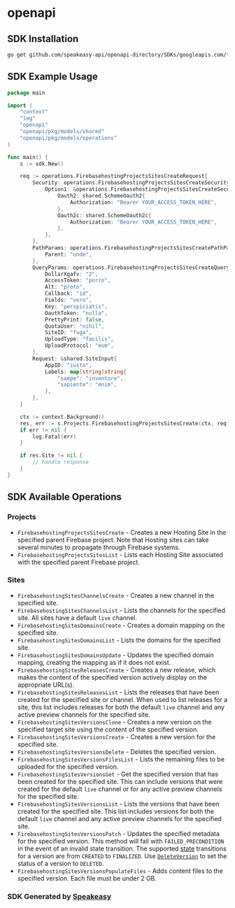 # openapi

<!-- Start SDK Installation -->
## SDK Installation

```bash
go get github.com/speakeasy-api/openapi-directory/SDKs/googleapis.com/firebasehosting/v1beta1/go
```
<!-- End SDK Installation -->

## SDK Example Usage
<!-- Start SDK Example Usage -->
```go
package main

import (
    "context"
    "log"
    "openapi"
    "openapi/pkg/models/shared"
    "openapi/pkg/models/operations"
)

func main() {
    s := sdk.New()

    req := operations.FirebasehostingProjectsSitesCreateRequest{
        Security: operations.FirebasehostingProjectsSitesCreateSecurity{
            Option1: &operations.FirebasehostingProjectsSitesCreateSecurityOption1{
                Oauth2: shared.SchemeOauth2{
                    Authorization: "Bearer YOUR_ACCESS_TOKEN_HERE",
                },
                Oauth2c: shared.SchemeOauth2c{
                    Authorization: "Bearer YOUR_ACCESS_TOKEN_HERE",
                },
            },
        },
        PathParams: operations.FirebasehostingProjectsSitesCreatePathParams{
            Parent: "unde",
        },
        QueryParams: operations.FirebasehostingProjectsSitesCreateQueryParams{
            DollarXgafv: "2",
            AccessToken: "porro",
            Alt: "proto",
            Callback: "id",
            Fields: "vero",
            Key: "perspiciatis",
            OauthToken: "nulla",
            PrettyPrint: false,
            QuotaUser: "nihil",
            SiteID: "fuga",
            UploadType: "facilis",
            UploadProtocol: "eum",
        },
        Request: &shared.SiteInput{
            AppID: "iusto",
            Labels: map[string]string{
                "saepe": "inventore",
                "sapiente": "enim",
            },
        },
    }

    ctx := context.Background()
    res, err := s.Projects.FirebasehostingProjectsSitesCreate(ctx, req)
    if err != nil {
        log.Fatal(err)
    }

    if res.Site != nil {
        // handle response
    }
}
```
<!-- End SDK Example Usage -->

<!-- Start SDK Available Operations -->
## SDK Available Operations


### Projects

* `FirebasehostingProjectsSitesCreate` - Creates a new Hosting Site in the specified parent Firebase project. Note that Hosting sites can take several minutes to propagate through Firebase systems.
* `FirebasehostingProjectsSitesList` - Lists each Hosting Site associated with the specified parent Firebase project.

### Sites

* `FirebasehostingSitesChannelsCreate` - Creates a new channel in the specified site.
* `FirebasehostingSitesChannelsList` - Lists the channels for the specified site. All sites have a default `live` channel.
* `FirebasehostingSitesDomainsCreate` - Creates a domain mapping on the specified site.
* `FirebasehostingSitesDomainsList` - Lists the domains for the specified site.
* `FirebasehostingSitesDomainsUpdate` - Updates the specified domain mapping, creating the mapping as if it does not exist.
* `FirebasehostingSitesReleasesCreate` - Creates a new release, which makes the content of the specified version actively display on the appropriate URL(s).
* `FirebasehostingSitesReleasesList` - Lists the releases that have been created for the specified site or channel. When used to list releases for a site, this list includes releases for both the default `live` channel and any active preview channels for the specified site.
* `FirebasehostingSitesVersionsClone` - Creates a new version on the specified target site using the content of the specified version.
* `FirebasehostingSitesVersionsCreate` - Creates a new version for the specified site.
* `FirebasehostingSitesVersionsDelete` - Deletes the specified version.
* `FirebasehostingSitesVersionsFilesList` - Lists the remaining files to be uploaded for the specified version.
* `FirebasehostingSitesVersionsGet` - Get the specified version that has been created for the specified site. This can include versions that were created for the default `live` channel or for any active preview channels for the specified site.
* `FirebasehostingSitesVersionsList` - Lists the versions that have been created for the specified site. This list includes versions for both the default `live` channel and any active preview channels for the specified site.
* `FirebasehostingSitesVersionsPatch` -  Updates the specified metadata for the specified version. This method will fail with `FAILED_PRECONDITION` in the event of an invalid state transition. The supported [state](../sites.versions#versionstatus) transitions for a version are from `CREATED` to `FINALIZED`. Use [`DeleteVersion`](delete) to set the status of a version to `DELETED`.
* `FirebasehostingSitesVersionsPopulateFiles` -  Adds content files to the specified version. Each file must be under 2 GB.
<!-- End SDK Available Operations -->

### SDK Generated by [Speakeasy](https://docs.speakeasyapi.dev/docs/using-speakeasy/client-sdks)
